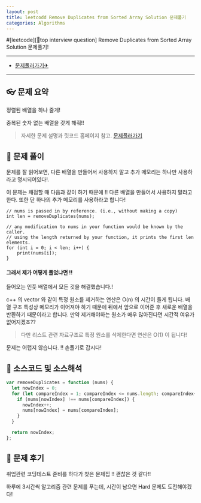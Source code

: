 ```yaml
---
layout: post
title: leetcodd Remove Duplicates from Sorted Array Solution 문제풀기
categories: Algorithms
---
```


#[leetcode][📣top interview question] Remove Duplicates from Sorted Array Solution 문제풀기!

---

- [문제풀러가기✈](https://leetcode.com/explore/interview/card/top-interview-questions-easy/92/array/727/)

---

## 👓 문제 요약

정렬된 배열을 하나 줄게!

중복된 숫자 없는 배열을 갖게 해줘!!

> 자세한 문제 설명과 릿코드 홈페이지 참고. [문제풀러가기](https://leetcode.com/explore/interview/card/top-interview-questions-easy/92/array/727/)

## 🔑 문제 풀이

문제를 잘 읽어보면, 다른 배열을 만들어서 사용하지 말고 추가 메모리는 하나만 사용하라고 명시되어있다!.

이 문제는 채점할 때 다음과 같이 하기 때문에 !! 다른 배열을 만들어서 사용하지 말라고 한다. 또한
단 하나의 추가 메모리를 사용하라고 합니다!

    // nums is passed in by reference. (i.e., without making a copy)
    int len = removeDuplicates(nums);

    // any modification to nums in your function would be known by the caller.
    // using the length returned by your function, it prints the first len elements.
    for (int i = 0; i < len; i++) {
        print(nums[i]);
    }

#### 그래서 제가 어떻게 풀었냐면 !!

들어오는 인풋 배열에서 모든 것을 해결했습니다.!

c++ 의 vector 와 같이 특정 원소를 제거하는 연산은 O(n) 의 시간이 들게 됩니다.
배열 구조 특성상 메모리가 이어져야 하기 때문에 뒤에서 앞으로 이어준 후 새로운 배열을 반환하기 때문이라고 합니다.
만약 제거해야하는 원소가 매우 많아진다면 시간적 여유가 없어지겠죠??

> 다만 리스트 관련 자료구조로 특정 원소를 삭제한다면 연산은 O(1) 이 됩니다!

문제는 어렵지 않습니다. !! 손풀기로 갑시다!

## 🥽 소스코드 및 소스해석

```javascript
var removeDuplicates = function (nums) {
  let nowIndex = 0;
  for (let compareIndex = 1; compareIndex <= nums.length; compareIndex++) {
    if (nums[nowIndex] !== nums[compareIndex]) {
      nowIndex++;
      nums[nowIndex] = nums[compareIndex];
    }
  }

  return nowIndex;
};
```

## 🔨 문제 후기

취업관련 코딩테스트 준비를 하다가 찾은 문제집 !! 괜찮은 것 같다!!

하루에 3시간씩 알고리즘 관련 문제를 푸는데, 시간이 남으면 Hard 문제도 도전해야겠다!
